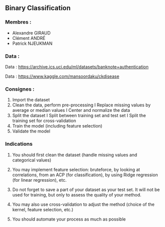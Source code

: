## Binary Classification

### Membres :

- Alexandre GIRAUD
- Clément ANDRÉ
- Patrick NJEUKMAN

### Data :

Data : https://archive.ics.uci.edu/ml/datasets/banknote+authentication

Data : https://www.kaggle.com/mansoordaku/ckdisease


### Consignes :

1. Import the dataset
2. Clean the data, perform pre-processing
    I Replace missing values by average or median values
    I Center and normalize the data
3. Split the dataset
    I Split between training set and test set
    I Split the training set for cross-validation
4. Train the model (including feature selection)
5. Validate the model

### Indications


1. You should first clean the dataset (handle missing values and categorical values)

2. You may implement feature selection: bruteforce, by looking at correlations, from an ACP (for classification), by using Ridge regression (for linear regression), etc.

3. Do not forget to save a part of your dataset as your test set. It will not be used for training, but only to assess the quality of your method.
    
4. You may also use cross-validation to adjust the method (choice of the kernel, feature selection, etc.)

5. You should automate your process as much as possible
